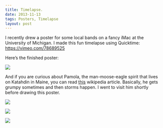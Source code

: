 ```yaml
---
title: Timelapse.
date: 2013-11-13
tags: Posters, Timelapse
layout: post
---
```


I recently drew a poster for some local bands on a fancy iMac at the University of Michigan. I made this fun timelapse using Quicktime:
https://vimeo.com/78689525

Here’s the finished poster:

![](http://static.jenharley.com/blog/2015/timelapse/timelapse-1.jpg)

And if you are curious about Pamola, the man-moose-eagle spirit that lives on Katahdin in Maine, you can read [this](http://en.wikipedia.org/wiki/Pamola
) wikipedia article. Basically, he gets grumpy sometimes and then storms happen. I went to visit him shortly before drawing this poster.

![](http://static.jenharley.com/blog/2015/timelapse/timelapse-2.tif)

![](http://static.jenharley.com/blog/2015/timelapse/timelapse-3.tif)

![](http://static.jenharley.com/blog/2015/timelapse/timelapse-4.tif)
